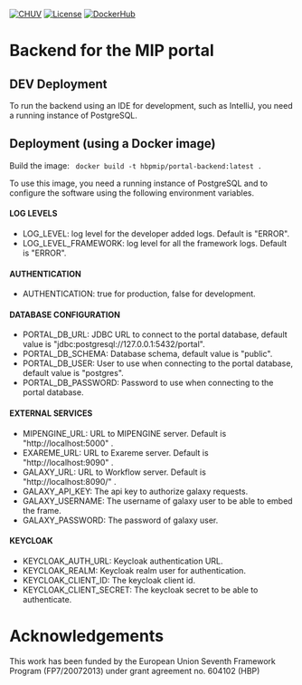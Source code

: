 [![CHUV](https://img.shields.io/badge/CHUV-LREN-AF4C64.svg)](https://www.unil.ch/lren/en/home.html) [![License](https://img.shields.io/badge/license-AGPL--3.0-blue.svg)](https://www.gnu.org/licenses/agpl-3.0.html)
[![DockerHub](https://img.shields.io/badge/docker-hbpmip%2Fportal--backend-008bb8.svg)](https://hub.docker.com/r/hbpmip/portal-backend/)

# Backend for the MIP portal

## DEV Deployment
To run the backend using an IDE for development, such as IntelliJ, you need a running instance of PostgreSQL.

## Deployment (using a Docker image)
Build the image: ` docker build -t hbpmip/portal-backend:latest .`

To use this image, you need a running instance of PostgreSQL and to configure the software using the following environment variables.

#### LOG LEVELS ###
* LOG_LEVEL: log level for the developer added logs. Default is "ERROR".
* LOG_LEVEL_FRAMEWORK: log level for all the framework logs. Default is "ERROR".

#### AUTHENTICATION ###
* AUTHENTICATION: true for production, false for development.

#### DATABASE CONFIGURATION ###
* PORTAL_DB_URL: JDBC URL to connect to the portal database, default value is "jdbc:postgresql://127.0.0.1:5432/portal".
* PORTAL_DB_SCHEMA: Database schema, default value is "public".
* PORTAL_DB_USER: User to use when connecting to the portal database, default value is "postgres".
* PORTAL_DB_PASSWORD: Password to use when connecting to the portal database.

#### EXTERNAL SERVICES ###
* MIPENGINE_URL: URL to MIPENGINE server. Default is "http://localhost:5000" .
* EXAREME_URL: URL to Exareme server. Default is "http://localhost:9090" .
* GALAXY_URL: URL to Workflow server. Default is "http://localhost:8090/" .
* GALAXY_API_KEY: The api key to authorize galaxy requests.
* GALAXY_USERNAME: The username of galaxy user to be able to embed the frame.
* GALAXY_PASSWORD: The password of galaxy user.

#### KEYCLOAK ###
* KEYCLOAK_AUTH_URL: Keycloak authentication URL.
* KEYCLOAK_REALM: Keycloak realm user for authentication.
* KEYCLOAK_CLIENT_ID: The keycloak client id.
* KEYCLOAK_CLIENT_SECRET: The keycloak secret to be able to authenticate.

# Acknowledgements

This work has been funded by the European Union Seventh Framework Program (FP7/2007­2013) under grant agreement no. 604102 (HBP)

